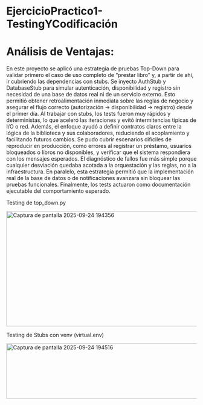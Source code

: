 # EjercicioPractico1-TestingYCodificación

# Análisis de Ventajas:

En este proyecto se aplicó una estrategia de pruebas Top-Down para validar primero el caso de uso completo de “prestar libro” y, a partir de ahí, ir cubriendo las dependencias con stubs. Se inyecto AuthStub y DatabaseStub para simular autenticación, disponibilidad y registro sin necesidad de una base de datos real ni de un servicio externo. Esto permitió obtener retroalimentación inmediata sobre las reglas de negocio y asegurar el flujo correcto (autorización → disponibilidad → registro) desde el primer día. Al trabajar con stubs, los tests fueron muy rápidos y deterministas, lo que aceleró las iteraciones y evitó intermitencias típicas de I/O o red. Además, el enfoque ayudó a definir contratos claros entre la lógica de la biblioteca y sus colaboradores, reduciendo el acoplamiento y facilitando futuros cambios. Se pudo cubrir escenarios difíciles de reproducir en producción, como errores al registrar un préstamo, usuarios bloqueados o libros no disponibles, y verificar que el sistema respondiera con los mensajes esperados. El diagnóstico de fallos fue más simple porque cualquier desviación quedaba acotada a la orquestación y las reglas, no a la infraestructura. En paralelo, esta estrategia permitió que la implementación real de la base de datos o de notificaciones avanzara sin bloquear las pruebas funcionales. Finalmente, los tests actuaron como documentación ejecutable del comportamiento esperado.

Testing de top_down.py

<img width="1212" height="304" alt="Captura de pantalla 2025-09-24 194356" src="https://github.com/user-attachments/assets/3adcb779-04f6-407b-926f-ea03ecb8e5d4" />


Testing de Stubs con venv (virtual.env) 

<img width="1214" height="146" alt="Captura de pantalla 2025-09-24 194516" src="https://github.com/user-attachments/assets/0ee7d482-ec62-45ca-9482-e67589149ae8" />


